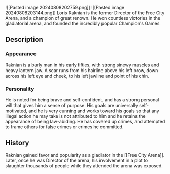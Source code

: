 
![[Pasted image 20240808202759.png]]
![[Pasted image 20240808203144.png]]
Loris Raknian is the former Director of the Free City Arena, and a champion of great renown. He won countless victories in the gladiatorial arena, and founded the incredibly popular Champion's Games

## Description

### Appearance

Raknian is a burly man in his early fifties, with strong sinewy muscles and heavy lantern jaw. A scar runs from his hairline above his left brow, down across his left eye and cheek, to his left jawline and point of his chin.

### Personality

He is noted for being brave and self-confident, and has a strong personal will that gives him a sense of purpose. His goals are universally self-motivated, and he is very cunning and works toward his goals so that any illegal action he may take is not attributed to him and he retains the appearance of being law-abiding. He has covered up crimes, and attempted to frame others for false crimes or crimes he committed.

## History

Raknian gained favor and popularity as a gladiator in the [[Free City Arena]]. Later, once he was Director of the arena, his involvement in a plot to slaughter thousands of people while they attended the arena was exposed.